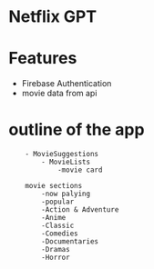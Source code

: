 # Netflix GPT

# Features

- Firebase Authentication
- movie data from api

# outline of the app

        - MovieSuggestions
            - MovieLists
                -movie card

        movie sections
            -now palying
            -popular
            -Action & Adventure
            -Anime
            -Classic
            -Comedies
            -Documentaries
            -Dramas
            -Horror
